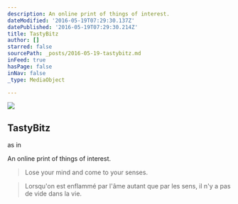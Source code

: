 ```yaml
---
description: An online print of things of interest.
dateModified: '2016-05-19T07:29:30.137Z'
datePublished: '2016-05-19T07:29:30.214Z'
title: TastyBitz
author: []
starred: false
sourcePath: _posts/2016-05-19-tastybitz.md
inFeed: true
hasPage: false
inNav: false
_type: MediaObject

---
```

<article style=""><img src="https://s3-us-west-2.amazonaws.com/the-grid-img/p/c867ac84b318c62a2b02074d2230d166fcc2c00b.jpg" /><h1>TastyBitz</h1><p>as in</p></article>

An online print of things of interest.

> Lose your mind and come to your senses.

> Lorsqu'on est enflammé par l'âme autant que par les sens, il n'y a pas de vide dans la vie.